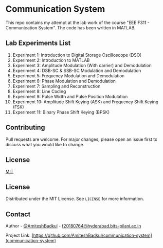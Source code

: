 # Communication System

This repo contains my attempt at the lab work of the course "EEE F311 - Communication System". The code has been written in MATLAB.

## Lab Experiments List
1. Experiment 1: Introduction to Digital Storage Oscilloscope (DSO)
2. Experiment 2: Introduction to MATLAB
3. Experiment 3: Amplitude Modulation (With carrier) and Demodulation
4. Experiment 4: DSB-SC & SSB-SC Modulation and Demodulation
5. Experiment 5: Frequency Modulation and Demodulation
6. Experiment 6: Phase Modulation and Demodulation
7. Experiment 7: Sampling and Reconstruction
8. Experiment 8: Line Coding
9. Experiment 9: Pulse Width and Pulse Position Modulation
10. Experiment 10: Amplitude Shift Keying (ASK) and Frequency Shift Keying (FSK)
11. Experiment 11: Binary Phase Shift Keying (BPSK)

## Contributing
Pull requests are welcome. For major changes, please open an issue first to discuss what you would like to change.


## License
[MIT](https://github.com/AmiteshBadkul/communication-system/blob/master/LICENSE)

<!-- LICENSE -->
## License

Distributed under the MIT License. See `LICENSE` for more information.

<!-- CONTACT -->
## Contact

Author - [@AmiteshBadkul](https://github.com/AmiteshBadkul) - f20180764@hyderabad.bits-pilani.ac.in

Project Link: [https://github.com/AmiteshBadkul/communication-system](communication-system)
